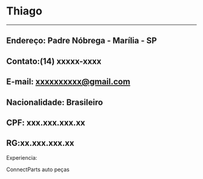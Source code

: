 # Thiago 

---


Endereço: Padre Nóbrega - Marília - SP
---
Contato:(14) xxxxx-xxxx
---
E-mail: xxxxxxxxxx@gmail.com
---
Nacionalidade: Brasileiro
---
CPF: xxx.xxx.xxx.xx
---
RG:xx.xxx.xxx.xx
---

Experiencia:

ConnectParts auto peças

